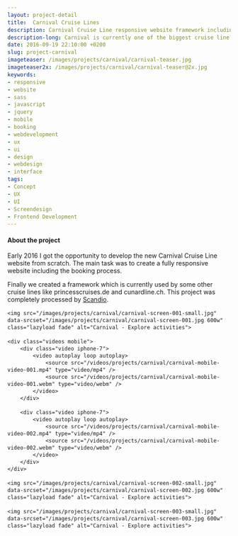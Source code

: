 ```yaml
---
layout: project-detail
title:  Carnival Cruise Lines
description: Carnival Cruise Line responsive website framework including a booking process
description-long: Carnival is currently one of the biggest cruise line companies in the world. The project contains the new responsive websites including the booking process. Based on 7 languages.
date: 2016-09-19 22:10:00 +0200
slug: project-carnival
imageteaser: /images/projects/carnival/carnival-teaser.jpg
imageteaser2x: /images/projects/carnival/carnival-teaser@2x.jpg
keywords:
- responsive
- website
- sass
- javascript
- jquery
- mobile
- booking
- webdevelopment
- ux
- ui
- design
- webdesign
- interface
tags:
- Concept
- UX
- UI
- Screendesign
- Frontend Development
---
```



<div class="content-smartphones"></div>

<div class="content-article-project">
    <h4>About the project</h4>
    <p>
        Early 2016 I got the opportunity to develop the new Carnival Cruise Line website from scratch. The main task was to create a fully responsive website including the booking process.
    </p>
    <p>
        Finally we created a framework which is currently used by some other cruise lines like princesscruises.de and cunardline.ch. This project was completely processed by <a href='http://www.scandio.de' target="_blank">Scandio</a>.
    </p>
    
    <img src="/images/projects/carnival/carnival-screen-001-small.jpg" data-srcset="/images/projects/carnival/carnival-screen-001.jpg 600w" class="lazyload fade" alt="Carnival - Explore activities">
    
    <div class="videos mobile">
        <div class="video iphone-7">    
            <video autoplay loop autoplay>
                <source src="/videos/projects/carnival/carnival-mobile-video-001.mp4" type="video/mp4" />
                <source src="/videos/projects/carnival/carnival-mobile-video-001.webm" type="video/webm" />
            </video>
        </div>
        
        <div class="video iphone-7">    
            <video autoplay loop autoplay>
                <source src="/videos/projects/carnival/carnival-mobile-video-002.mp4" type="video/mp4" />
                <source src="/videos/projects/carnival/carnival-mobile-video-002.webm" type="video/webm" />
            </video>
        </div>
    </div>
    
    <img src="/images/projects/carnival/carnival-screen-002-small.jpg" data-srcset="/images/projects/carnival/carnival-screen-002.jpg 600w" class="lazyload fade" alt="Carnival - Explore activities">
    
    <img src="/images/projects/carnival/carnival-screen-003-small.jpg" data-srcset="/images/projects/carnival/carnival-screen-003.jpg 600w" class="lazyload fade" alt="Carnival - Explore activities">
   
</div>
